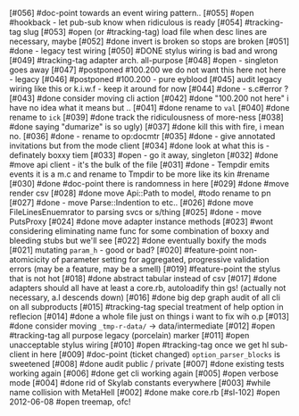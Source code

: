 [#056]       #doc-point towards an event wiring pattern..
[#055] #open #hookback - let pub-sub know when ridiculous is ready
[#054]       #tracking-tag slug
[#053] #open (or #tracking-tag) load file when desc lines are necessary, maybe
[#052]       #done invert is broken so stops are broken
[#051]       #done - legacy test wiring
[#050]       #DONE stylus wiring is bad and wrong
[#049]       #tracking-tag adapter arch. all-purpose
[#048] #open - singleton goes away
[#047]       #postponed #100.200 we do not want this here not here - legacy
[#046]       #postponed #100.200 - pure eyblood
[#045]       audit legacy wiring like this or k.i.w.f - keep it around for now
[#044]       #done - s.c#error ?
[#043]       #done consider moving cli action
[#042]       #done "100.200 not here" i have no idea what it means but ..
[#041]       #done rename to `val`
[#040]       #done rename to `ick`
[#039]       #done track the ridiculousness of more-ness
[#038]       #done saying "dumarize" is so ugly)
[#037]       #done kill this with fire, i mean no.
[#036]       #done - rename to op:docmtr
[#035]       #done - give annotated invitations but from the mode client
[#034]       #done look at what this is - definately boxxy tiem
[#033] #open - go it away, singleton
[#032]       #done #move api client - it's the bulk of the file
[#031]       #done - Tempdir emits events it is a m.c and rename to Tmpdir to be
             more like its kin #rename
[#030]       #done #doc-point there is randomness in here
[#029]       #done #move render csv
[#028]       #done move Api::Path to model, #todo rename to pn
[#027]       #done - move Parse::Indention to etc..
[#026]       #done move FileLinesEnuemrator to parsing svcs or s/thing
[#025]       #done - move PutsProxy
[#024]       #done move adapter instance methods
[#023]       #wont considering eliminating name func for some combination of boxxy and
             bleeding stubs but we'll see
[#022]       #done eventually boxify the mods
[#021]       mutating `param_h` - good or bad?
[#020]       #feature-point non-atomicicity of parameter setting for aggregated,
             progressive validation errors (may be a feature, may be a smell)
[#019]       #feature-point the stylus that is not hot
[#018]       #done abstract tabular instead of csv
[#017]       #done adapters should all have at least a core.rb, autoloadify thin
             gs! (actually not necessary, a.l descends down)
[#016]       #done big dep graph audit of all cli on all subproducts
[#015]       #tracking-tag special treatment of help option in reflecion
[#014]       #done a whole file just on things i want to fix wih o.p
[#013]       #done consider moving `_tmp-r-data/` -> data/intermediate
[#012] #open #tracking-tag all purpose legacy (porcelain) marker
[#011] #open unacceptable stylus wiring
[#010] #open #tracking-tag once we get hl sub-client in here
[#009]       #doc-point (ticket changed) `option_parser_blocks` is sweetened
[#008]       #done audit public / private
[#007]       #done existing tests working again
[#006]       #done get cli working again
[#005] #open verbose mode
[#004]       #done rid of Skylab constants everywhere
[#003]       #while name collision with MetaHell
[#002]       #done make core.rb
[#sl-102] #open 2012-06-08 #open treemap, ofc!
